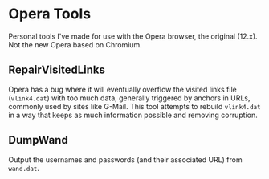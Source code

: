 # Opera Tools

Personal tools I've made for use with the Opera browser, the original (12.x). Not the new Opera based on Chromium.

## RepairVisitedLinks

Opera has a bug where it will eventually overflow the visited links file (`vlink4.dat`) with too much data, generally triggered by anchors in URLs, commonly used by sites like G-Mail. This tool attempts to rebuild `vlink4.dat` in a way that keeps as much information possible and removing corruption.

## DumpWand

Output the usernames and passwords (and their associated URL) from `wand.dat`.
